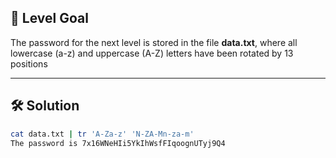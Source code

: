 ## 🔐 Level Goal

The password for the next level is stored in the file **data.txt**, where all lowercase (a-z) and uppercase (A-Z) letters have been rotated by 13 positions

---

## 🛠️ Solution

```bash
cat data.txt | tr 'A-Za-z' 'N-ZA-Mn-za-m'
The password is 7x16WNeHIi5YkIhWsfFIqoognUTyj9Q4
```